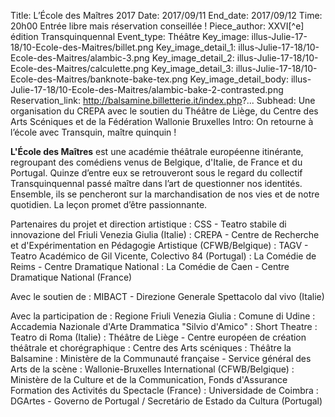Title: L’École des Maîtres 2017
Date: 2017/09/11
End_date: 2017/09/12
Time: 20h00 Entrée libre mais réservation conseillée !
Piece_author: XXVI[^e] édition Transquinquennal
Event_type: Théâtre
Key_image: illus-Julie-17-18/10-Ecole-des-Maitres/billet.png
Key_image_detail_1: illus-Julie-17-18/10-Ecole-des-Maitres/alambic-3.png
Key_image_detail_2: illus-Julie-17-18/10-Ecole-des-Maitres/calculette.png
Key_image_detail_3: illus-Julie-17-18/10-Ecole-des-Maitres/banknote-bake-tex.png
Key_image_detail_body: illus-Julie-17-18/10-Ecole-des-Maitres/alambic-bake-2-contrasted.png
Reservation_link: http://balsamine.billetterie.it/index.php?...
Subhead: Une organisation du CREPA avec le soutien du Théâtre de Liège, du Centre des Arts Scéniques et de la Fédération Wallonie Bruxelles
Intro: On retourne à l’école avec Transquin, maître quinquin !
<!-- Color: #00da4b -->

**L'École des Maîtres** est une académie théâtrale européenne itinérante, regroupant des comédiens venus de Belgique, d'Italie, de France et du Portugal. Quinze d’entre eux se retrouveront sous le regard du collectif Transquinquennal passé maître dans l’art de questionner nos identités.
Ensemble, ils se pencheront sur la marchandisation de nos vies et de notre quotidien. La leçon promet d’être passionnante.

Partenaires du projet et direction artistique
:   CSS - Teatro stabile di innovazione del Friuli Venezia Giulia (Italie)
:   CREPA - Centre de Recherche et d'Expérimentation en Pédagogie Artistique (CFWB/Belgique)
:   TAGV - Teatro Académico de Gil Vicente, Colectivo 84 (Portugal)
:   La Comédie de Reims - Centre Dramatique National
:   La Comédie de Caen - Centre Dramatique National (France)

Avec le soutien de 
:   MIBACT - Direzione Generale Spettacolo dal vivo (Italie)

Avec la participation de
:   Regione Friuli Venezia Giulia
:   Comune di Udine
:   Accademia Nazionale d'Arte Drammatica "Silvio d'Amico"
:   Short Theatre
:   Teatro di Roma (Italie)
:   Théâtre de Liège - Centre européen de création théâtrale et chorégraphique
:   Centre des Arts scéniques
:   Théâtre la Balsamine
:   Ministère de la Communauté française - Service général des Arts de la scène
:   Wallonie-Bruxelles International (CFWB/Belgique)
:   Ministère de la Culture et de la Communication, Fonds d'Assurance Formation des Activités du Spectacle (France)
:   Universidade de Coimbra
:   DGArtes - Governo de Portugal / Secretário de Estado da Cultura (Portugal)